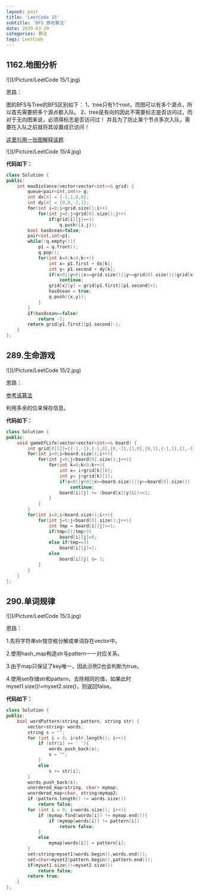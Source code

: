 ```yaml
---
layout: post
title: 'LeetCode 15'
subtitle: 'BFS 原地算法'
date: 2020-03-29
categories: 算法
tags: LeetCode
---
```


## 1162.地图分析

![](/Picture/LeetCode 15/1.jpg)

思路：

图的BFS与Tree的BFS区别如下：
1、tree只有1个root，而图可以有多个源点，所以首先需要把多个源点都入队。
2、tree是有向的因此不需要标志是否访问过，而对于无向图来说，必须得标志是否访问过！
并且为了防止某个节点多次入队，需要在入队之前就将其设置成已访问！

[这里引用一张图解释该题](https://leetcode-cn.com/problems/as-far-from-land-as-possible/solution/jian-dan-java-miao-dong-tu-de-bfs-by-sweetiee/)

![](/Picture/LeetCode 15/4.jpg)

**代码如下：**

```cpp
class Solution {
public:
    int maxDistance(vector<vector<int>>& grid) {
    	queue<pair<int,int>> q;
    	int dx[4] = {-1,1,0,0};
    	int dy[4] = {0,0,-1,1}; 
    	for(int i=0;i<grid.size();i++)
    		for(int j=0;j<grid[0].size();j++)
    			if(grid[i][j]==1)
    				q.push({i,j});
    	bool hasOcean=false;
    	pair<int,int>p1;
    	while(!q.empty()){
    		p1 = q.front();
    		q.pop();
    		for(int k=0;k<4;k++){
    			int x= p1.first + dx[k];
    			int y= p1.second + dy[k];
    			if(x<0||y<0||x>=grid.size()||y>=grid[0].size()||grid[x][y]!=0)
    				continue;
    			grid[x][y] = grid[p1.first][p1.second]+1;
    			hasOcean = true;
    			q.push({x,y});
    		}
    	}
    	if(hasOcean==false)
    		return -1;
    	return grid[p1.first][p1.second]-1;
    }
};
```

## 289.生命游戏

![](/Picture/LeetCode 15/2.jpg)

思路：

[参考该算法](https://leetcode-cn.com/problems/game-of-life/solution/c-wei-yun-suan-jin-xing-zhuang-tai-de-bao-cun-yu-g/)

利用多余的位来保存信息。

**代码如下：**

```cpp
class Solution {
public:
    void gameOfLife(vector<vector<int>>& board) {
    	int grid[8][2]={{-1,-1},{-1,0},{0,-1},{1,0},{0,1},{-1,1},{1,-1},{1,1}};
    	for(int i=0;i<board.size();i++){
    		for(int j=0;j<board[0].size();j++){
    			for(int k=0;k<8;k++){
    				int x= i+grid[k][0];
    				int y= j+grid[k][1];
    				if(x<0||y<0||x>=board.size()||y>=board[0].size())
    					continue;
    				board[i][j] += (board[x][y]&1)<<1;
    			}
    		}
    	}
    	for(int i=0;i<board.size();i++){
    		for(int j=0;j<board[0].size();j++){
    			int tmp = board[i][j]>>1;
    			if(tmp<2||tmp>3)
    				board[i][j]=0;
    			else if(tmp==3)
    				board[i][j]=1;
    			else
    				board[i][j] &= 1;
    		}
    	}
    }
};
```

## 290.单词规律

![](/Picture/LeetCode 15/3.jpg)

思路：

1.先将字符串str按空格分解成单词存在vector中。

2.使用hash_map构造str与pattern一一对应关系。

3.由于map只保证了key唯一，因此示例2也会判断为true。

4.使用set存储str和pattern，去除相同的值，如果此时myset1.size()!=myset2.size()，则返回false。

**代码如下：**

```cpp
class Solution {
public:
	bool wordPattern(string pattern, string str) {
		vector<string> words;
		string s = "";
		for (int i = 0; i<str.length(); i++){
			if (str[i] == ' '){
				words.push_back(s);
				s = "";
			}
			else
				s += str[i];
		}
		words.push_back(s);
		unordered_map<string, char> mymap;
		unordered_map<char, string>mymap2;
		if (pattern.length() != words.size())
			return false;
		for (int i = 0; i<words.size(); i++){
			if (mymap.find(words[i]) != mymap.end()){
				if (mymap[words[i]] != pattern[i])
					return false;
			}
			else
				mymap[words[i]] = pattern[i];
		}
		set<string>myset1(words.begin(),words.end());
		set<char>myset2(pattern.begin(),pattern.end());
		if(myset1.size()!=myset2.size())
			return false;
		return true;
	}
};
```

